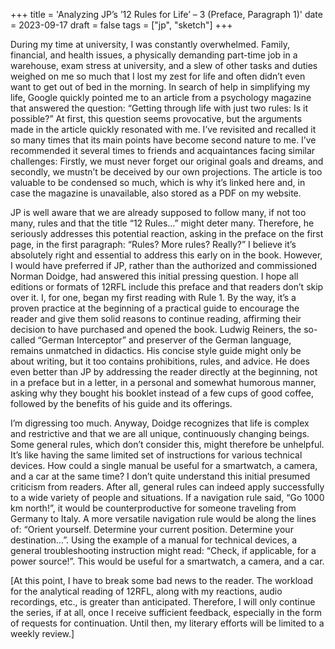 +++
title = 'Analyzing JP’s ’12 Rules for Life’ – 3 (Preface, Paragraph 1)'
date = 2023-09-17
draft = false
tags = ["jp", "sketch"]
+++

During my time at university, I was constantly overwhelmed. Family, financial, and health issues, a physically demanding part-time job in a warehouse, exam stress at university, and a slew of other tasks and duties weighed on me so much that I lost my zest for life and often didn’t even want to get out of bed in the morning. In search of help in simplifying my life, Google quickly pointed me to an article from a psychology magazine that answered the question: “Getting through life with just two rules: Is it possible?” At first, this question seems provocative, but the arguments made in the article quickly resonated with me. I’ve revisited and recalled it so many times that its main points have become second nature to me. I’ve recommended it several times to friends and acquaintances facing similar challenges: Firstly, we must never forget our original goals and dreams, and secondly, we mustn’t be deceived by our own projections. The article is too valuable to be condensed so much, which is why it’s linked here and, in case the magazine is unavailable, also stored as a PDF on my website.

JP is well aware that we are already supposed to follow many, if not too many, rules and that the title “12 Rules…” might deter many. Therefore, he seriously addresses this potential reaction, asking in the preface on the first page, in the first paragraph: “Rules? More rules? Really?” I believe it’s absolutely right and essential to address this early on in the book. However, I would have preferred if JP, rather than the authorized and commissioned Norman Doidge, had answered this initial pressing question. I hope all editions or formats of 12RFL include this preface and that readers don’t skip over it. I, for one, began my first reading with Rule 1. By the way, it’s a proven practice at the beginning of a practical guide to encourage the reader and give them solid reasons to continue reading, affirming their decision to have purchased and opened the book. Ludwig Reiners, the so-called “German Interceptor” and preserver of the German language, remains unmatched in didactics. His concise style guide might only be about writing, but it too contains prohibitions, rules, and advice. He does even better than JP by addressing the reader directly at the beginning, not in a preface but in a letter, in a personal and somewhat humorous manner, asking why they bought his booklet instead of a few cups of good coffee, followed by the benefits of his guide and its offerings.

I’m digressing too much. Anyway, Doidge recognizes that life is complex and restrictive and that we are all unique, continuously changing beings. Some general rules, which don’t consider this, might therefore be unhelpful. It’s like having the same limited set of instructions for various technical devices. How could a single manual be useful for a smartwatch, a camera, and a car at the same time? I don’t quite understand this initial presumed criticism from readers. After all, general rules can indeed apply successfully to a wide variety of people and situations. If a navigation rule said, “Go 1000 km north!”, it would be counterproductive for someone traveling from Germany to Italy. A more versatile navigation rule would be along the lines of: “Orient yourself. Determine your current position. Determine your destination…”. Using the example of a manual for technical devices, a general troubleshooting instruction might read: “Check, if applicable, for a power source!”. This would be useful for a smartwatch, a camera, and a car.

[At this point, I have to break some bad news to the reader. The workload for the analytical reading of 12RFL, along with my reactions, audio recordings, etc., is greater than anticipated. Therefore, I will only continue the series, if at all, once I receive sufficient feedback, especially in the form of requests for continuation. Until then, my literary efforts will be limited to a weekly review.]